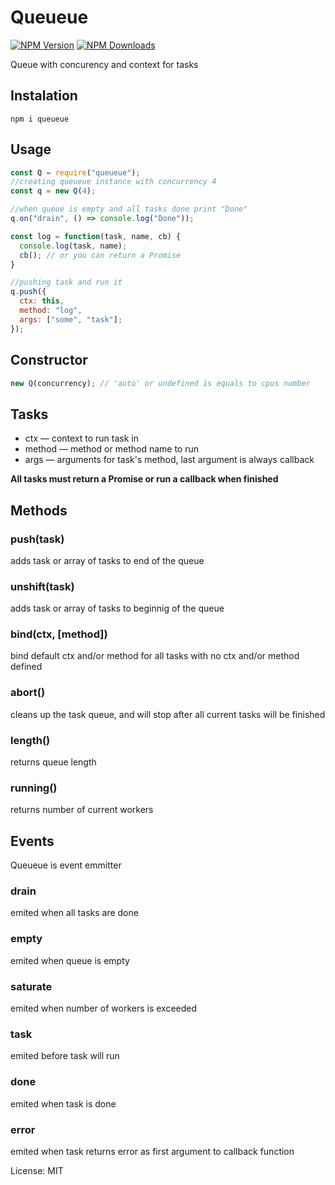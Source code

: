 # Queueue

[![NPM Version](https://img.shields.io/npm/v/queueue.svg?style=flat-square)](https://www.npmjs.com/package/queueue)
[![NPM Downloads](https://img.shields.io/npm/dt/queueue.svg?style=flat-square)](https://www.npmjs.com/package/queueue)

Queue with concurency and context for tasks

## Instalation

`npm i queueue`

## Usage
```js
const Q = require("queueue");
//creating queueue instance with concurrency 4
const q = new Q(4);

//when queue is empty and all tasks done print "Done"
q.on("drain", () => console.log("Done"));

const log = function(task, name, cb) {
  console.log(task, name);
  cb(); // or you can return a Promise
}

//pushing task and run it
q.push({
  ctx: this,
  method: "log",
  args: ["some", "task"];
});

```

## Constructor
```js
new Q(concurrency); // 'auto' or undefined is equals to cpus number
```

## Tasks
* ctx — context to run task in
* method — method or method name to run
* args — arguments for task's method, last argument is always callback

**All tasks must return a Promise or run a callback when finished**

## Methods
### push(task)
adds task or array of tasks to end of the queue

### unshift(task)
adds task or array of tasks to beginnig of the queue

### bind(ctx, [method])
bind default ctx and/or method for all tasks with no ctx and/or method defined

### abort()
cleans up the task queue, and will stop after all current tasks will be finished

### length()
returns queue length

### running()
returns number of current workers

## Events
Queueue is event emmitter

### drain
emited when all tasks are done

### empty
emited when queue is empty

### saturate
emited when number of workers is exceeded

### task
emited before task will run

### done
emited when task is done

### error
emited when task returns error as first argument to callback function

License: MIT
